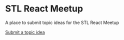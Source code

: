 # STL React Meetup
A place to submit topic ideas for the STL React Meetup

[Submit a topic idea](https://github.com/zipline/react-meetup/issues/new?assignees=&labels=&template=talk-submission-template.md&title=React+Talk+Title+-+Talker%27s+Name)

